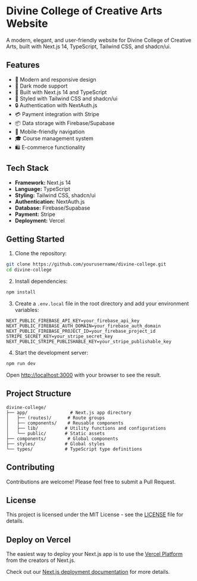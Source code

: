 # Divine College of Creative Arts Website

A modern, elegant, and user-friendly website for Divine College of Creative Arts, built with Next.js 14, TypeScript, Tailwind CSS, and shadcn/ui.

## Features

- 🎨 Modern and responsive design
- 🌙 Dark mode support
- 🚀 Built with Next.js 14 and TypeScript
- 💅 Styled with Tailwind CSS and shadcn/ui
- 🔒 Authentication with NextAuth.js
- 💳 Payment integration with Stripe
- 📦 Data storage with Firebase/Supabase
- 📱 Mobile-friendly navigation
- 🎓 Course management system
- 🛍️ E-commerce functionality

## Tech Stack

- **Framework:** Next.js 14
- **Language:** TypeScript
- **Styling:** Tailwind CSS, shadcn/ui
- **Authentication:** NextAuth.js
- **Database:** Firebase/Supabase
- **Payment:** Stripe
- **Deployment:** Vercel

## Getting Started

1. Clone the repository:
```bash
git clone https://github.com/yourusername/divine-college.git
cd divine-college
```

2. Install dependencies:
```bash
npm install
```

3. Create a `.env.local` file in the root directory and add your environment variables:
```env
NEXT_PUBLIC_FIREBASE_API_KEY=your_firebase_api_key
NEXT_PUBLIC_FIREBASE_AUTH_DOMAIN=your_firebase_auth_domain
NEXT_PUBLIC_FIREBASE_PROJECT_ID=your_firebase_project_id
STRIPE_SECRET_KEY=your_stripe_secret_key
NEXT_PUBLIC_STRIPE_PUBLISHABLE_KEY=your_stripe_publishable_key
```

4. Start the development server:
```bash
npm run dev
```

Open [http://localhost:3000](http://localhost:3000) with your browser to see the result.

## Project Structure

```
divine-college/
├── app/                # Next.js app directory
│   ├── (routes)/      # Route groups
│   ├── components/    # Reusable components
│   ├── lib/          # Utility functions and configurations
│   └── public/       # Static assets
├── components/        # Global components
├── styles/           # Global styles
└── types/            # TypeScript type definitions
```

## Contributing

Contributions are welcome! Please feel free to submit a Pull Request.

## License

This project is licensed under the MIT License - see the [LICENSE](LICENSE) file for details.

## Deploy on Vercel

The easiest way to deploy your Next.js app is to use the [Vercel Platform](https://vercel.com/new?utm_medium=default-template&filter=next.js&utm_source=create-next-app&utm_campaign=create-next-app-readme) from the creators of Next.js.

Check out our [Next.js deployment documentation](https://nextjs.org/docs/app/building-your-application/deploying) for more details.
